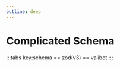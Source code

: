 ```yaml
---
outline: deep
---
```


<script setup lang="ts">
import TabZod from './TabZod.vue'
import TabValibot from './TabValibot.vue'
</script>

# Complicated Schema

:::tabs key:schema
== zod(v3)
<TabZod></TabZod>
== valibot
<TabValibot></TabValibot>
:::
